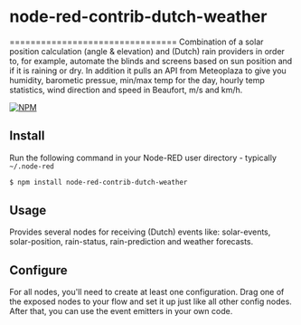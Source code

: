# node-red-contrib-dutch-weather
================================
Combination of a solar position calculation (angle & elevation) and (Dutch) rain providers in order to, for example, automate the blinds and screens based on sun position and if it is raining or dry.
In addition it pulls an API from Meteoplaza to give you humidity, barometic pressue, min/max temp for the day, hourly temp statistics, wind direction and speed in Beaufort, m/s and km/h.

[![NPM](https://nodei.co/npm/node-red-contrib-dutch-weather.png)](https://nodei.co/npm/node-red-contrib-dutch-weather/)

Install
-------

Run the following command in your Node-RED user directory - typically `~/.node-red`

```bash
$ npm install node-red-contrib-dutch-weather
```

Usage
-----

Provides several nodes for receiving (Dutch) events like: solar-events, solar-position, rain-status, rain-prediction and weather forecasts.

Configure
---------

For all nodes, you'll need to create at least one configuration. Drag one of the exposed nodes to your flow and set it up just like all other config nodes. After that, you can use the event emitters in your own code.